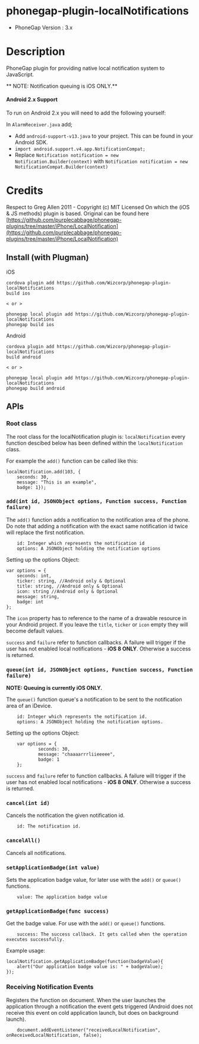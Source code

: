 # phonegap-plugin-localNotifications

- PhoneGap Version : 3.x

# Description

PhoneGap plugin for providing native local notification system to JavaScript.

** NOTE: Notification queuing is iOS ONLY.**

#### Android 2.x Support

To run on Android 2.x you will need to add the following yourself:

In `AlarmReceiver.java` add;

- Add `android-support-v13.java` to your project. This can be found in your Android SDK.
- `import android.support.v4.app.NotificationCompat;`
- Replace `Notification notification = new Notification.Builder(context)` with `Notification notification = new NotificationCompat.Builder(context)`

# Credits

Respect to Greg Allen 2011 -  Copyright (c) MIT Licensed
On which the (iOS & JS methods) plugin is based.
Original can be found here [https://github.com/purplecabbage/phonegap-plugins/tree/master/iPhone/LocalNotification](https://github.com/purplecabbage/phonegap-plugins/tree/master/iPhone/LocalNotification)

## Install (with Plugman) 

iOS
	
	cordova plugin add https://github.com/Wizcorp/phonegap-plugin-localNotifications
	build ios
	
	< or >
	
	phonegap local plugin add https://github.com/Wizcorp/phonegap-plugin-localNotifications
	phonegap build ios

Android
	
	cordova plugin add https://github.com/Wizcorp/phonegap-plugin-localNotifications
	build android
	
	< or >
	
	phonegap local plugin add https://github.com/Wizcorp/phonegap-plugin-localNotifications
	phonegap build android


## APIs

### Root class

The root class for the localNotification plugin is: `localNotification` every function descibed below has been defined within the `localNotification` class.

For example the `add()` function can be called like this:

```
localNotification.add(103, {
	seconds: 30,
	message: "This is an example",
	badge: 1});
```

### `add(int id, JSONObject options, Function success, Function failure)`

The `add()` function adds a notification to the notification area of the phone. Do note that adding a notification with the exact same notification id twice will replace the first notification.

```
	id: Integer which represents the notification id
	options: A JSONObject holding the notification options
```

Setting up the options Object:

```
var options = {
	seconds: int,
	ticker: string, //Android only & Optional
	title: string, //Android only & Optional
	icon: string //Android only & Optional
	message: string, 
	badge: int
};
```

The `icon` property has to reference to the name of a drawable resource in your Android project. If you leave the `title`, `ticker` or `icon` empty they will become default values.

`success` and `failure` refer to function callbacks. A failure will trigger if the user has not enabled local notifications - **iOS 8 ONLY**. Otherwise a success is returned.

### `queue(int id, JSONObject options, Function success, Function failure)`

**NOTE: Queuing is currently iOS ONLY.**

The `queue()` function queue's a notification to be sent to the notification area of an iDevice.

```
	id: Integer which represents the notification id.
	options: A JSONObject holding the notification options.
```

Setting up the options Object:

```
	var options = {
    		seconds: 30, 
    		message: "chaaaarrrliieeeee", 
    		badge: 1 
	};
```

`success` and `failure` refer to function callbacks. A failure will trigger if the user has not enabled local notifications - **iOS 8 ONLY**. Otherwise a success is returned.

### `cancel(int id)`

Cancels the notification the given notification id.

```
	id: The notification id.
```


### `cancelAll()`

Cancels all notifications.


### `setApplicationBadge(int value)`

Sets the application badge value, for later use with the `add()` or `queue()` functions.

```
	value: The application badge value	
```

### `getApplicationBadge(func success)`

Get the badge value. For use with the `add()` or `queue()` functions.

```
	success: The success callback. It gets called when the operation executes successfully.
```

Example usage:
```
localNotification.getApplicationBadge(function(badgeValue){
	alert("Our application badge value is: " + badgeValue);
});
```

### Receiving Notification Events 

Registers the function on document. When the user launches the application through a notification the event gets triggered (Android does not receive this event on cold application launch, but does on background launch).

```
	document.addEventListener("receivedLocalNotification", onReceivedLocalNotification, false);
```
